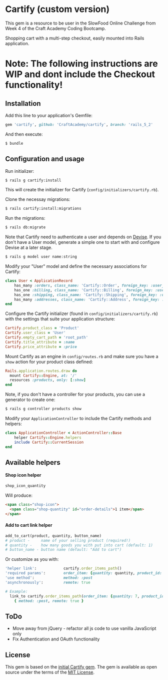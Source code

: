 # Cartify (custom version)

This gem is a resource to be user in the SlowFood Online Challenge from Week 4 of the Craft Academy Coding Bootcamp.

Shopping cart with a multi-step checkout, easily mounted into Rails application.

# Note: The following instructions are WIP and dont include the Checkout functionality!
## Installation
Add this line to your application's Gemfile:

```ruby
gem 'cartify', github: 'CraftAcademy/cartify', branch: 'rails_5_2'
```

And then execute:
```bash
$ bundle
```

## Configuration and usage
Run initializer:

```bash
$ rails g cartify:install
```
This will create the initializer for Cartify (`config/initializers/cartify.rb`). 

Clone the necessay migrations:

```bash
$ rails cartify:install:migrations
```
Run the migrations:

```bash
$ rails db:migrate
```

Note that Cartify need to authenticate a user and depends on [Devise](https://github.com/plataformatec/devise). If you don't have a User model, generate a simple one to start with and configure Devise at a later stage.

```bash
$ rails g model user name:string
```

Modify your "User" model and define the necessary associations for Cartify:

```ruby
class User < ApplicationRecord
    has_many :orders, class_name: 'Cartify::Order', foreign_key: :user_id
    has_one :billing, class_name: 'Cartify::Billing', foreign_key: :user_id
    has_one :shipping, class_name: 'Cartify::Shipping', foreign_key: :user_id
    has_many :addresses, class_name: 'Cartify::Address', foreign_key: :user_id
end
```
Configure the Cartify initializer (found in `config/initializers/cartify.rb`) with the settings that suite your application structure:

```ruby
Cartify.product_class = 'Product'
Cartify.user_class = 'User'
Cartify.empty_cart_path = 'root_path'
Cartify.title_attribute = :name
Cartify.price_attribute = :price
```

Mount Cartify as an engine in `config/routes.rb` and make sure you have a `show` action for your product class defined:

```ruby
Rails.application.routes.draw do
  mount Cartify::Engine, at: '/'
  resources :products, only: [:show]
end
```


Note, if you don't have a controller for your products, you can use a generator to create one:

```bash
$ rails g controller products show
```

Modify your `ApplicationController` to include the Cartify methods and helpers:

```ruby
class ApplicationController < ActionController::Base
    helper Cartify::Engine.helpers
    include Cartify::CurrentSession
end
```

## Available helpers
  #### Shop icon helper
  ```ruby
  shop_icon_quantity
  ```
  Will produce:
  ```html
 <span class="shop-icon">
    <span class="shop-quantity" id="order-details">1 item</span>
  </span>
  ```
  #### Add to cart link helper
  ```ruby
  add_to_cart(product, quantity, button_name)
  # product -     name of your selling product (required!)
  # quantity -    how many goods you with put into cart (default: 1)
  # button_name - button name (default: "Add to cart")
  ```
  Or customize as you with:
  ```ruby
  'helper link':            cartify.order_items_path()
  'required params':        order_item: {quantity: quantity, product_id: product.id}
  'use method':             method: :post
  'asynchronously':         remote: true

  # Example:
    link_to cartify.order_items_path(order_item: {quantity: 7, product_id: product.id}), 
      { method: :post, remote: true }
   ```
## ToDo
* Move away from jQuery - refactor all js code to use vanilla JavaScript only
* Fix Authentication and OAuth functionality

## License
This gem is based on the [initial Cartify gem](https://rubygems.org/gems/cartify/versions/0.1.0).
The gem is available as open source under the terms of the [MIT License](http://opensource.org/licenses/MIT).
